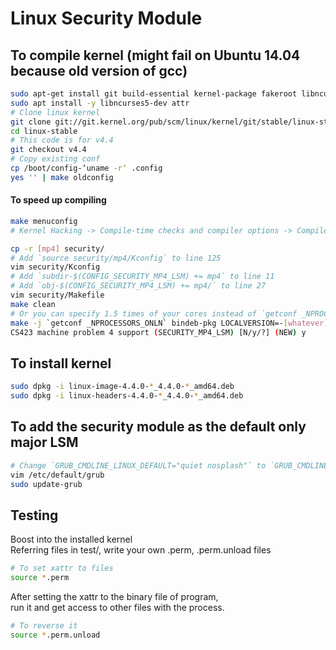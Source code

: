 # Linux Security Module  

## To compile kernel (might fail on Ubuntu 14.04 because old version of gcc)  
```bash
sudo apt-get install git build-essential kernel-package fakeroot libncurses5-dev libssl-dev ccache libelf-dev
sudo apt install -y libncurses5-dev attr
# Clone linux kernel
git clone git://git.kernel.org/pub/scm/linux/kernel/git/stable/linux-stable.git
cd linux-stable
# This code is for v4.4
git checkout v4.4
# Copy existing conf
cp /boot/config-‘uname -r‘ .config
yes '' | make oldconfig
```
#### To speed up compiling  
```bash
make menuconfig
# Kernel Hacking -> Compile-time checks and compiler options -> Compile the kernel with debug info <-- disable
```
```bash
cp -r [mp4] security/
# Add `source security/mp4/Kconfig` to line 125
vim security/Kconfig
# Add `subdir-$(CONFIG_SECURITY_MP4_LSM) += mp4` to line 11
# Add `obj-$(CONFIG_SECURITY_MP4_LSM) += mp4/` to line 27
vim security/Makefile
make clean
# Or you can specify 1.5 times of your cores instead of `getconf _NPROCESSORS_ONLN`
make -j `getconf _NPROCESSORS_ONLN` bindeb-pkg LOCALVERSION=-[whatever]
CS423 machine problem 4 support (SECURITY_MP4_LSM) [N/y/?] (NEW) y
```
## To install kernel  
```bash
sudo dpkg -i linux-image-4.4.0-*_4.4.0-*_amd64.deb
sudo dpkg -i linux-headers-4.4.0-*_4.4.0-*_amd64.deb
```
## To add the security module as the default only major LSM  
```bash
# Change `GRUB_CMDLINE_LINUX_DEFAULT="quiet nosplash"` to `GRUB_CMDLINE_LINUX_DEFAULT="quiet nosplash security=mp4"`
vim /etc/default/grub
sudo update-grub
```

## Testing
Boost into the installed kernel  
Referring files in test/, write your own .perm, .perm.unload files  
```bash
# To set xattr to files
source *.perm
```
After setting the xattr to the binary file of program,  
run it and get access to other files with the process.  
```bash
# To reverse it
source *.perm.unload
```
